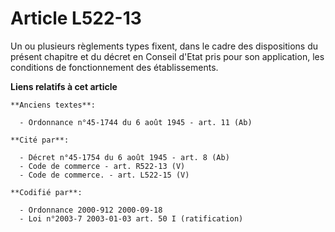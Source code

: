 # Article L522-13

Un ou plusieurs règlements types fixent, dans le cadre des dispositions du présent chapitre et du décret en Conseil d'Etat
pris pour son application, les conditions de fonctionnement des établissements.

**Liens relatifs à cet article**

	**Anciens textes**:

	  - Ordonnance n°45-1744 du 6 août 1945 - art. 11 (Ab)

	**Cité par**:

	  - Décret n°45-1754 du 6 août 1945 - art. 8 (Ab)
	  - Code de commerce - art. R522-13 (V)
	  - Code de commerce. - art. L522-15 (V)

	**Codifié par**:

	  - Ordonnance 2000-912 2000-09-18
	  - Loi n°2003-7 2003-01-03 art. 50 I (ratification)
